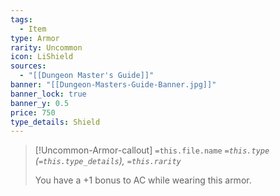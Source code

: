 ```yaml
---
tags:
  - Item
type: Armor
rarity: Uncommon
icon: LiShield
sources:
  - "[[Dungeon Master's Guide]]"
banner: "[[Dungeon-Masters-Guide-Banner.jpg]]"
banner_lock: true
banner_y: 0.5
price: 750
type_details: Shield
---
```


>[!Uncommon-Armor-callout] `=this.file.name`
> *`=this.type` (`=this.type_details`), `=this.rarity`*
>
> You have a +1 bonus to AC while wearing this armor.